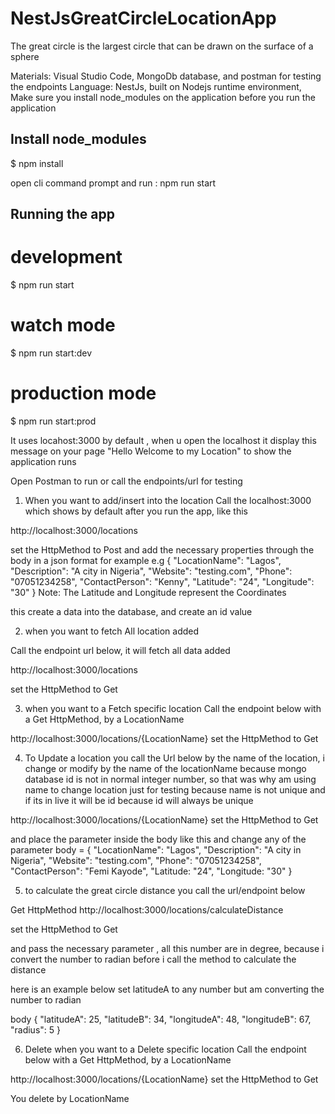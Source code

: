 # NestJsGreatCircleLocationApp
The great circle is the largest circle that can be drawn on the surface of a sphere


Materials: Visual Studio Code, MongoDb database, and postman for testing the endpoints
Language: NestJs, built on Nodejs runtime environment,
Make sure you install node_modules on the application before you run the application

## Install node_modules
$ npm install

open cli command prompt and run : npm run start

## Running the app
# development
$ npm run start

# watch mode
$ npm run start:dev

# production mode
$ npm run start:prod


It uses locahost:3000 by default , when u open the localhost it display this message on your page "Hello Welcome to my Location" to show the application runs

Open Postman to run or call the endpoints/url for testing
 
1. When you want to add/insert into the location
Call the localhost:3000 which shows by default after you run the app, like this

http://localhost:3000/locations

set the HttpMethod to Post
and add the necessary properties through the body in a json format for example
e.g 
{
        "LocationName": "Lagos",
        "Description": "A city in Nigeria",
        "Website": "testing.com",
        "Phone": "07051234258",
        "ContactPerson": "Kenny",
	"Latitude": "24",
	"Longitude": "30"
}
Note: The Latitude and Longitude represent the Coordinates 

this create a data into the database, and create an id value

2. when you want to fetch All location added 

Call the endpoint url below, it will fetch all data added

http://localhost:3000/locations

set the HttpMethod to Get

3. when you want to a Fetch specific location
Call the endpoint below with a Get HttpMethod,
by a LocationName

http://localhost:3000/locations/{LocationName}
set the HttpMethod to Get

4. To Update a location you call the Url below 
by the name of the location, i change or modify by the name of the locationName
because mongo database id is not in normal integer number, so that was why am using name to change location just for testing because name is not unique and if its in live it will be id because id will always be unique

http://localhost:3000/locations/{LocationName}
set the HttpMethod to Get

and place the parameter inside the body like this and change any of the parameter
body = 
{
      "LocationName": "Lagos",
      "Description": "A city in Nigeria",
      "Website": "testing.com",
      "Phone": "07051234258",
      "ContactPerson": "Femi Kayode",
      "Latitude: "24",
      "Longitude: "30"
}


5. to calculate the great circle distance you call the url/endpoint below

Get HttpMethod
http://localhost:3000/locations/calculateDistance

set the HttpMethod to Get

and pass the necessary parameter , all this number are in degree, because i convert the number to radian before i call the method to calculate the distance 

here is an example below set latitudeA to any number but am converting the number to radian 

body
{
    "latitudeA": 25,
    "latitudeB": 34,
    "longitudeA": 48,
    "longitudeB": 67,
    "radius": 5
}

6. Delete when you want to a Delete specific location
Call the endpoint below with a Get HttpMethod,
by a LocationName

http://localhost:3000/locations/{LocationName}
set the HttpMethod to Get

You delete by LocationName 
